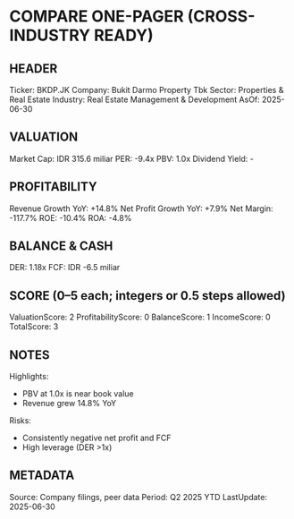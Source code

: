 # COMPARE ONE-PAGER (CROSS-INDUSTRY READY)

## HEADER
Ticker: BKDP.JK
Company: Bukit Darmo Property Tbk
Sector: Properties & Real Estate
Industry: Real Estate Management & Development
AsOf: 2025-06-30

## VALUATION
Market Cap: IDR 315.6 miliar
PER: -9.4x
PBV: 1.0x
Dividend Yield: -

## PROFITABILITY
Revenue Growth YoY: +14.8%
Net Profit Growth YoY: +7.9%
Net Margin: -117.7%
ROE: -10.4%
ROA: -4.8%

## BALANCE & CASH
DER: 1.18x
FCF: IDR -6.5 miliar

## SCORE (0–5 each; integers or 0.5 steps allowed)
ValuationScore: 2
ProfitabilityScore: 0
BalanceScore: 1
IncomeScore: 0
TotalScore: 3

## NOTES
Highlights:
- PBV at 1.0x is near book value
- Revenue grew 14.8% YoY

Risks:
- Consistently negative net profit and FCF
- High leverage (DER >1x)

## METADATA
Source: Company filings, peer data
Period: Q2 2025 YTD
LastUpdate: 2025-06-30